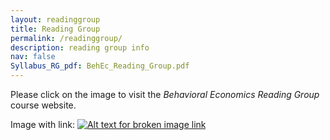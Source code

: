 ```yaml
---
layout: readinggroup
title: Reading Group
permalink: /readinggroup/
description: reading group info 
nav: false
Syllabus_RG_pdf: BehEc_Reading_Group.pdf
---
```


Please click on the image to visit the _Behavioral Economics Reading Group_ course website.

Image with link:
[![Alt text for broken image link](https://egorbronnikov.github.io/assets/img/Reading_Group.png)](https://econreadinggroup.github.io)
